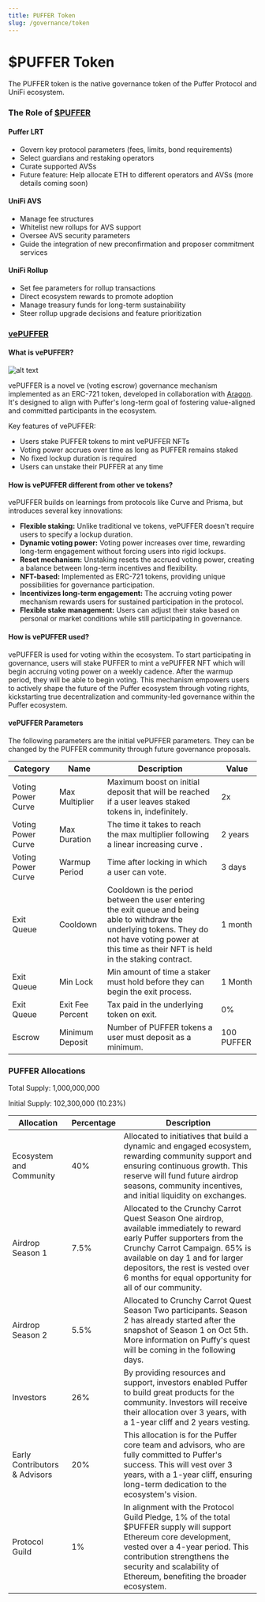 ```yaml
---
title: PUFFER Token
slug: /governance/token
---
```


# $PUFFER Token

The PUFFER token  is the native governance token of the Puffer Protocol and UniFi ecosystem.

### The Role of [$PUFFER](https://etherscan.io/address/0x4d1C297d39C5c1277964D0E3f8Aa901493664530)

#### Puffer LRT
- Govern key protocol parameters (fees, limits, bond requirements)
- Select guardians and restaking operators
- Curate supported AVSs
- Future feature: Help allocate ETH to different operators and AVSs (more details coming soon)

#### UniFi AVS
- Manage fee structures
- Whitelist new rollups for AVS support
- Oversee AVS security parameters
- Guide the integration of new preconfirmation and proposer commitment services

#### UniFi Rollup
- Set fee parameters for rollup transactions
- Direct ecosystem rewards to promote adoption
- Manage treasury funds for long-term sustainability
- Steer rollup upgrade decisions and feature prioritization

### [vePUFFER](https://etherscan.io/address/0xA55eD5808aeCDF23AE3782C1443185f5D2363ce7)

#### What is vePUFFER?
![alt text](/img/vePuffer.png)

vePUFFER is a novel ve (voting escrow) governance mechanism implemented as an ERC-721 token, developed in collaboration with [Aragon](https://aragon.org/). It's designed to align with Puffer's long-term goal of fostering value-aligned and committed participants in the ecosystem.

Key features of vePUFFER:
- Users stake PUFFER tokens to mint vePUFFER NFTs
- Voting power accrues over time as long as PUFFER remains staked
- No fixed lockup duration is required
- Users can unstake their PUFFER at any time

#### How is vePUFFER different from other ve tokens?

vePUFFER builds on learnings from protocols like Curve and Prisma, but introduces several key innovations:

- **Flexible staking:** Unlike traditional ve tokens, vePUFFER doesn't require users to specify a lockup duration.
- **Dynamic voting power:** Voting power increases over time, rewarding long-term engagement without forcing users into rigid lockups.
- **Reset mechanism:** Unstaking resets the accrued voting power, creating a balance between long-term incentives and flexibility.
- **NFT-based:** Implemented as ERC-721 tokens, providing unique possibilities for governance participation.
- **Incentivizes long-term engagement:** The accruing voting power mechanism rewards users for sustained participation in the protocol.
- **Flexible stake management:** Users can adjust their stake based on personal or market conditions while still participating in governance.

#### How is vePUFFER used?
vePUFFER is used for voting within the ecosystem. To start participating in governance, users will stake PUFFER to mint a vePUFFER NFT which will begin accruing voting power on a weekly cadence. After the warmup period, they will be able to begin voting. This mechanism empowers users to actively shape the future of the Puffer ecosystem through voting rights, kickstarting true decentralization and community-led governance within the Puffer ecosystem.

#### vePUFFER Parameters
The following parameters are the initial vePUFFER parameters. They can be changed by the PUFFER community through future governance proposals.

| Category | Name | Description | Value |
|----------|------|-------------|--------|
| Voting Power Curve | Max Multiplier | Maximum boost on initial deposit that will be reached if a user leaves staked tokens in, indefinitely. | 2x |
| Voting Power Curve | Max Duration | The time it takes to reach the max multiplier following a linear increasing curve .| 2 years |
| Voting Power Curve | Warmup Period | Time after locking in which a user can vote. | 3 days |
| Exit Queue | Cooldown | Cooldown is the period between the user entering the exit queue and being able to withdraw the underlying tokens. They do not have voting power at this time as their NFT is held in the staking contract. | 1 month |
| Exit Queue | Min Lock | Min amount of time a staker must hold before they can begin the exit process. | 1 Month |
| Exit Queue | Exit Fee Percent | Tax paid in the underlying token on exit. | 0% |
| Escrow | Minimum Deposit | Number of PUFFER tokens a user must deposit as a minimum. | 100 PUFFER |

### PUFFER Allocations

Total Supply: 1,000,000,000

Initial Supply: 102,300,000 (10.23%)

| Allocation | Percentage | Description |
|------------|------------|-------------|
| Ecosystem and Community | 40% | Allocated to initiatives that build a dynamic and engaged ecosystem, rewarding community support and ensuring continuous growth. This reserve will fund future airdrop seasons, community incentives, and initial liquidity on exchanges. |
| Airdrop Season 1 | 7.5% | Allocated to the Crunchy Carrot Quest Season One airdrop, available immediately to reward early Puffer supporters from the Crunchy Carrot Campaign. 65% is available on day 1 and for larger depositors, the rest is vested over 6 months for equal opportunity for all of our community. |
| Airdrop Season 2 | 5.5% | Allocated to Crunchy Carrot Quest Season Two participants. Season 2 has already started after the snapshot of Season 1 on Oct 5th. More information on Puffy's quest will be coming in the following days. |
| Investors | 26% | By providing resources and support, investors enabled Puffer to build great products for the community. Investors will receive their allocation over 3 years, with a 1-year cliff and 2 years vesting. |
| Early Contributors & Advisors | 20% | This allocation is for the Puffer core team and advisors, who are fully committed to Puffer's success. This will vest over 3 years, with a 1-year cliff, ensuring long-term dedication to the ecosystem's vision. |
| Protocol Guild | 1% | In alignment with the Protocol Guild Pledge, 1% of the total $PUFFER supply will support Ethereum core development, vested over a 4-year period. This contribution strengthens the security and scalability of Ethereum, benefiting the broader ecosystem. |
